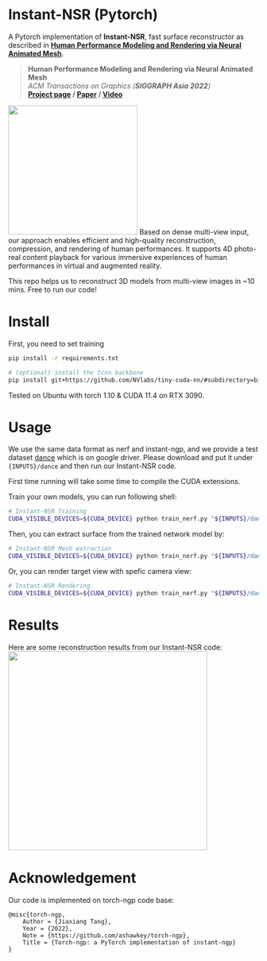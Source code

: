 # Instant-NSR (Pytorch)

A Pytorch implementation of __Instant-NSR__, fast surface reconstructor as described in [__Human Performance Modeling and Rendering via Neural Animated Mesh__](https://arxiv.org/pdf/2209.08468.pdf).

> __Human Performance Modeling and Rendering via Neural Animated Mesh__  
> _ACM Transactions on Graphics (__SIGGRAPH Asia 2022__)_  
> __[Project page](https://zhaofuq.github.io/NeuralAM/)&nbsp;/ [Paper](https://arxiv.org/pdf/2209.08468.pdf)&nbsp;/ [Video](https://www.youtube.com/watch?v=k6cmr8HVHrQ)__

<img src="assets/pipeline.jpg" height="260"/> 
Based on dense multi-view input, our approach enables efficient and high-quality reconstruction, compression, and rendering of human performances. It supports 4D photo-real content playback for various immersive experiences of human performances in virtual and augmented reality.

This repo helps us to reconstruct 3D models from multi-view images in ~10 mins. Free to run our code!


# Install

First, you need to set training 
```bash
pip install -r requirements.txt

# (optional) install the tcnn backbone
pip install git+https://github.com/NVlabs/tiny-cuda-nn/#subdirectory=bindings/torch
```
Tested on Ubuntu with torch 1.10 & CUDA 11.4 on RTX 3090.

# Usage

We use the same data format as nerf and instant-ngp, and we provide a test dataset [dance](https://drive.google.com/drive/folders/180qoFqABXjBDwW2hHa14A6bmV-Sj1qqJ?usp=sharing) which is on google driver. 
Please download and put it under `{INPUTS}/dance` and then run our Instant-NSR code.

First time running will take some time to compile the CUDA extensions.


Train your own models, you can run following shell:
```bash
# Instant-NSR Training
CUDA_VISIBLE_DEVICES=${CUDA_DEVICE} python train_nerf.py "${INPUTS}/dance"  --workspace "${WORKSPACE}" --downscale 1 --network sdf
```

Then, you can extract surface from the trained network model by: 
```bash
# Instant-NSR Mesh extraction
CUDA_VISIBLE_DEVICES=${CUDA_DEVICE} python train_nerf.py "${INPUTS}/dance"  --workspace "${WORKSPACE}" --downscale 1 --network sdf -mode mesh
```

Or, you can render target view with spefic camera view:
```bash
# Instant-NSR Rendering
CUDA_VISIBLE_DEVICES=${CUDA_DEVICE} python train_nerf.py "${INPUTS}/dance"  --workspace "${WORKSPACE}" --downscale 1 --network sdf -mode render
```

# Results
Here are some reconstruction results from our Instant-NSR code:
<img src="assets/results.gif" height="400"/> 

# Acknowledgement

Our code is implemented on torch-ngp code base:
```
@misc{torch-ngp,
    Author = {Jiaxiang Tang},
    Year = {2022},
    Note = {https://github.com/ashawkey/torch-ngp},
    Title = {Torch-ngp: a PyTorch implementation of instant-ngp}
}
```

